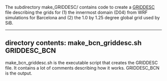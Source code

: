 The subdirectory make_GRIDDESC/ contains code to create a
[GRIDDESC](https://www.cmascenter.org/ioapi/documentation/all_versions/html/GRIDDESC.html)
file describing the grids for (1) the innermost domain (D04) from WRF
simulations for Barcelona and (2) the 1.0 by 1.25 degree global grid
used by SiB.

--------------------
directory contents:
make_bcn_griddesc.sh
GRIDDESC_BCN
--------------------

make_bcn_griddesc.sh is the executable script that creates the
GRIDDESC file.  It contains a lot of comments describing how it works.
GRIDDESC_BCN is the output.
